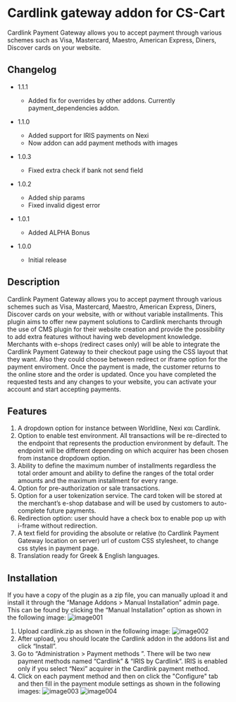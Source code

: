 # Cardlink gateway addon for CS-Cart

Cardlink Payment Gateway allows you to accept payment through various schemes such as Visa, Mastercard, Maestro, American Express, Diners, Discover cards on your website.


## Changelog

* 1.1.1
  * Added fix for overrides by other addons. Currently payment_dependencies addon.

* 1.1.0
  * Added support for IRIS payments on Nexi
  * Now addon can add payment methods with images

* 1.0.3
  * Fixed extra check if bank not send field

* 1.0.2
  * Added ship params
  * Fixed invalid digest error

* 1.0.1
  * Added ALPHA Bonus

* 1.0.0
  * Initial release


## Description 

Cardlink Payment Gateway allows you to accept payment through various schemes such as Visa, Mastercard, Maestro, American Express, Diners, Discover cards on your website, with or without variable installments.
This plugin aims to offer new payment solutions to Cardlink merchants through the use of CMS plugin for their website creation and provide the possibility to add extra features without having web development knowledge. 
Merchants with e-shops (redirect cases only) will be able to integrate the Cardlink Payment Gateway to their checkout page using the CSS layout that they want. Also they could choose between redirect or iframe option for the payment enviroment. Once the payment is made, the customer returns to the online store and the order is updated.
Once you have completed the requested tests and any changes to your website, you can activate your account and start accepting payments. 

## Features 

1.	A dropdown option for instance between Worldline, Nexi και Cardlink.
2.	Option to enable test environment. All transactions will be re-directed to the endpoint that represents the production environment by default. The endpoint will be different depending on which acquirer has been chosen from instance dropdown option.
3.	Ability to define the maximum number of installments regardless the total order amount and ability to define the ranges of the total order amounts and the maximum installment for every range.
4.	Option for pre-authorization or sale transactions.
5.	Option for a user tokenization service. The card token will be stored at the merchant’s e-shop database and will be used by customers to auto-complete future payments. 
6.	Redirection option: user should have a check box to enable pop up with i-frame without redirection.
7.	A text field for providing the absolute or relative (to Cardlink Payment Gateway location on server) url of custom CSS stylesheet, to change css styles in payment page.
8.	Translation ready for Greek & English languages.


## Installation

If you have a copy of the plugin as a zip file, you can manually upload it and install it through
the “Manage Addons &gt; Manual Installation” admin page.
This can be found by clicking the “Manual Installation” option as shown in the following
image:
   ![image001](https://developer.cardlink.gr/downloads/cardlink-payment-gateway-cscart-assets/image001.png)

1. Upload cardlink.zip as shown in the following image:
   ![image002](https://developer.cardlink.gr/downloads/cardlink-payment-gateway-cscart-assets/image002.png)
2. After upload, you should locate the Cardlink addon in the addons list and click “Install”.
3. Go to “Administration &gt; Payment methods ”. There will be two new payment methods named “Cardlink” & “IRIS by Cardlink”. IRIS is enabled only if you select “Nexi” acquirer in the Cardlink payment method.
4. Click on each payment method and then on click the &quot;Configure&quot; tab and then fill in the payment module settings as shown in the
   following images:
   ![image003](https://developer.cardlink.gr/downloads/cardlink-payment-gateway-cscart-assets/image003.png)
   ![image004](https://developer.cardlink.gr/downloads/cardlink-payment-gateway-cscart-assets/image004.png)
